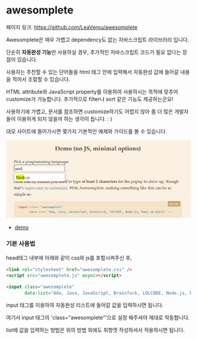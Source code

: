 # awesomplete

페이지 링크: https://github.com/LeaVerou/awesomplete

Awesomplete은 매우 가볍고 dependency도 없는 자바스크립트 라이브러리 입니다.

단순히 **자동완성 기능**만 사용하실 경우, 추가적인 자바스크립트 코드가 필요 없다는 장점이 있습니다.

사용자는 추천할 수 있는 단어들을 html 태그 안에 입력해서 자동완성 값에 들어갈 내용을 적어서 조절할 수 있습니다.

HTML attribute와 JavaScript property를 이용하여 사용하시는 목적에 맞추어 customize가 가능합니다. 추가적으로 filter나 sort 같은 기능도 제공하는군요!

사용하기에 가볍고, 문서를 참조하면 customize하기도 어렵지 않아 좀 더 많은 개발자들이 이용하게 되지 않을까 하는 생각이 듭니다. : )

데모 사이트에 들어가시면 몇가지 기본적인 예제와 가이드를 볼 수 있습니다.

![이미지](img/004$06.png)

 * [demo](http://leaverou.github.io/awesomplete/)

### 기본 사용법

head태그 내부에 아래와 같이 css와 js를 포함시켜주신 후,

```html
<link rel="stylesheet" href="awesomplete.css" />
<script src="awesomplete.js" async></script>
```

```html
<input class="awesomplete"
       data-list="Ada, Java, JavaScript, Brainfuck, LOLCODE, Node.js, Ruby on Rails" />
```

input 태그를 이용하여 자동완성 리스트에 들어갈 값을 입력하시면 됩니다.

여기서 input 태그의 'class="awesomplete"'으로 설정 해주셔야 제대로 작동합니다.

list에 값을 입력하는 방법은 위의 방법 외에도 취향껏 작성하셔서 적용하시면 됩니다.
